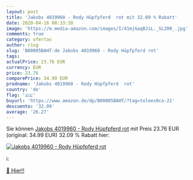 ```yaml
---
layout: post
title: 'Jakobs 4019960 - Rody Hüpfpferd  rot mit 32.09 % Rabatt'
date: 2020-04-16 08:33:10
image: 'https://m.media-amazon.com/images/I/41mjGaqBJiL._SL200_.jpg'
comments: true
category: ofertas
author: ring
slug: 'B00005BAHT-de Jakobs 4019960 - Rody Hüpfpferd rot'
tags: 
actualPrice: 23.76 EUR
currency: EUR
price: 23.76
comparePrice: 34.99 EUR
prodname: 'Jakobs 4019960 - Rody Hüpfpferd  rot'
country: 'de'
flag: '🇩🇪'
buyurl: 'https://www.amazon.de/dp/B00005BAHT/?tag=tolees0ca-21'
descuento: '32.09'
average: '26.27'
---
```


Sie können [Jakobs 4019960 - Rody Hüpfpferd  rot](https://www.amazon.de/dp/B00005BAHT/?tag=tolees0ca-21) mit Preis 23.76 EUR (original: 34.99 EUR) 32.09 % Rabatt hier:

[![Jakobs 4019960 - Rody Hüpfpferd  rot](https://m.media-amazon.com/images/I/41mjGaqBJiL._SL200_.jpg)](https://www.amazon.de/dp/B00005BAHT/?tag=tolees0ca-21)

ℹ️:


[🛒 Hier!!](https://www.amazon.de/dp/B00005BAHT/?tag=tolees0ca-21)
